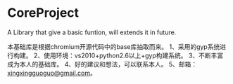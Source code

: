 CoreProject
===========

A Library that give  a basic funtion, will extends it in future.

本基础库是根据chromium开源代码中的base库抽取而来。
1、采用的gyp系统进行构建。
2、使用环境：vs2010+python2.6以上+gyp构建系统。
3、不断丰富成为本人的基础库。
4、好的建议和想法，可以联系本人。
5、邮箱：xingxingguoguo@gmail.com。
